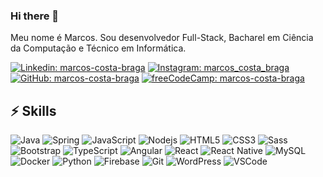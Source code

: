 ### Hi there 👋

Meu nome é Marcos. Sou desenvolvedor Full-Stack, Bacharel em Ciência da Computação e Técnico em Informática.

[![Linkedin: marcos-costa-braga](https://img.shields.io/badge/-Linkedin-blue?style=flat-square&logo=Linkedin&logoColor=white&link=https://www.linkedin.com/in/marcos-costa-braga)](https://www.linkedin.com/in/marcos-costa-braga)
[![Instagram: marcos_costa_braga](https://img.shields.io/badge/-Instagram-E4405F?style=flat-square&logo=Instagram&logoColor=white&link=https://www.instagram.com/marcos_costa_braga)](https://www.instagram.com/marcos_costa_braga)
[![GitHub: marcos-costa-braga](https://img.shields.io/badge/-GitHub-181717?style=flat-square&logo=github&link=https://www.github.com/marcos-costa-braga)](https://www.github.com/marcos-costa-braga)
[![freeCodeCamp: marcos-costa-braga](https://img.shields.io/badge/-freeCodeCamp-0A0A23?style=flat-square&logo=freeCodeCamp&link=https://www.freecodecamp.org/marcos-costa-braga)](https://www.freecodecamp.org/marcos-costa-braga)

## ⚡ Skills

![Java](https://img.shields.io/badge/-Java-007396?style=flat-square&logo=java)
![Spring](https://img.shields.io/badge/-Spring-6DB33F?style=flat-square&logo=spring&logoColor=white)
![JavaScript](https://img.shields.io/badge/-JavaScript-black?style=flat-square&logo=javascript)
![Nodejs](https://img.shields.io/badge/-Nodejs-339933?style=flat-square&logo=Node.js&logoColor=white)
![HTML5](https://img.shields.io/badge/-HTML5-E34F26?style=flat-square&logo=html5&logoColor=white)
![CSS3](https://img.shields.io/badge/-CSS3-1572B6?style=flat-square&logo=css3)
![Sass](https://img.shields.io/badge/-Sass-CC6699?style=flat-square&logo=sass&logoColor=white)
![Bootstrap](https://img.shields.io/badge/-Bootstrap-563D7C?style=flat-square&logo=bootstrap)
![TypeScript](https://img.shields.io/badge/-TypeScript-007ACC?style=flat-square&logo=typescript)
![Angular](https://img.shields.io/badge/-Angular-DD0031?style=flat-square&logo=angular)
![React](https://img.shields.io/badge/-React-61DAFB?style=flat-square&logo=React&logoColor=black)
![React Native](https://img.shields.io/badge/-React%20Native-61DAFB?style=flat-square&logo=React&logoColor=black)
![MySQL](https://img.shields.io/badge/-MySQL-4479A1?style=flat-square&logo=mysql&logoColor=white)
![Docker](https://img.shields.io/badge/-Docker-2496ED?style=flat-square&logo=docker&logoColor=white)
![Python](https://img.shields.io/badge/-Python-3776AB?style=flat-square&logo=Python&logoColor=white)
![Firebase](https://img.shields.io/badge/Firebase-FFCA28?style=flat-square&logo=firebase&logoColor=white)
![Git](https://img.shields.io/badge/-Git-black?style=flat-square&logo=git)
![WordPress](https://img.shields.io/badge/-WordPress-21759B?style=flat-square&logo=WordPress&logoColor=white)
![VSCode](https://img.shields.io/badge/-VSCode-007ACC?style=flat-square&logo=visual-studio-code&logoColor=white)
